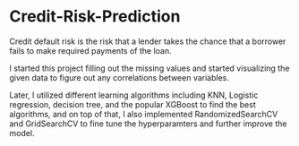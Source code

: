# Credit-Risk-Prediction
Credit default risk is the risk that a lender takes the chance that a borrower fails to make required payments of the loan.

I started this project filling out the missing values and started visualizing the given data to figure out any correlations between variables. 

Later, I utilized different learning algorithms including KNN, Logistic regression, decision tree, and the popular XGBoost to find the best algorithms, and on top of that, I also implemented RandomizedSearchCV and GridSearchCV to fine tune the hyperparamters and further improve the model.
